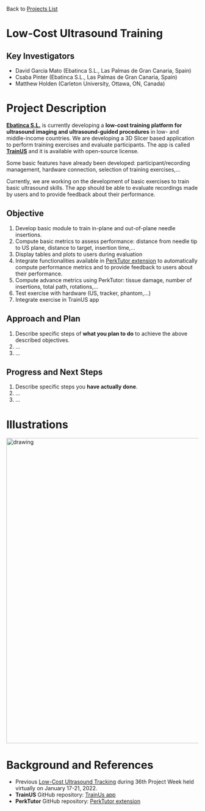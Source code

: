 Back to [Projects List](../../README.md#ProjectsList)

# Low-Cost Ultrasound Training

## Key Investigators

- David García Mato (Ebatinca S.L., Las Palmas de Gran Canaria, Spain)
- Csaba Pinter (Ebatinca S.L., Las Palmas de Gran Canaria, Spain)
- Matthew Holden (Carleton University, Ottawa, ON, Canada)

# Project Description
[**Ebatinca S.L.**](https://ebatinca.com/) is currently developing a **low-cost training platform for ultrasound imaging and ultrasound-guided procedures** in low- and middle-income countries. We are developing a 3D Slicer based application to perform training exercises and evaluate participants. The app is called [**TrainUS**](https://github.com/EBATINCA/TrainUS) and it is available with open-source license.

Some basic features have already been developed: participant/recording management, hardware connection, selection of training exercises,...

Currently, we are working on the development of basic exercises to train basic ultrasound skills. The app should be able to evaluate recordings made by users and to provide feedback about their performance. 

## Objective

<!-- Describe here WHAT you would like to achieve (what you will have as end result). -->

1. Develop basic module to train in-plane and out-of-plane needle insertions.
2. Compute basic metrics to assess performance: distance from needle tip to US plane, distance to target, insertion time,...
3. Display tables and plots to users during evaluation
4. Integrate functionalities available in [PerkTutor extension](http://perktutor.github.io/) to automatically compute performance metrics and to provide feedback to users about their performance.
5. Compute advance metrics using PerkTutor: tissue damage, number of insertions, total path, rotations,...
6. Test exercise with hardware (US, tracker, phantom,...)
7. Integrate exercise in TrainUS app

## Approach and Plan

<!-- Describe here HOW you would like to achieve the objectives stated above. -->

1. Describe specific steps of **what you plan to do** to achieve the above described objectives.
1. ...
1. ...

## Progress and Next Steps

<!-- Update this section as you make progress, describing of what you have ACTUALLY DONE. If there are specific steps that you could not complete then you can describe them here, too. -->

1. Describe specific steps you **have actually done**.
1. ...
1. ...

# Illustrations
<img src="https://user-images.githubusercontent.com/10816661/172382966-725defb3-6729-4c5e-856d-2e4d9fb5653c.JPG" alt="drawing" width="800"/>

<!-- Add pictures and links to videos that demonstrate what has been accomplished.
![Description of picture](Example2.jpg)
![Some more images](Example2.jpg)
-->

# Background and References
- Previous [Low-Cost Ultrasound Tracking](https://github.com/NA-MIC/ProjectWeek/blob/master/PW36_2022_Virtual/Projects/LowCostUltrasoundTraining/README.md) during 36th Project Week held virtually on January 17-21, 2022.
- **TrainUS** GitHub repository: [TrainUs app](https://github.com/EBATINCA/TrainUS)
- **PerkTutor** GitHub repository: [PerkTutor extension](https://github.com/PerkTutor/PerkTutor)

<!-- If you developed any software, include link to the source code repository. If possible, also add links to sample data, and to any relevant publications. -->

